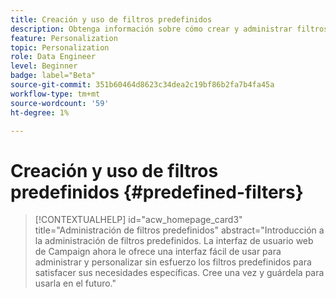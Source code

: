```yaml
---
title: Creación y uso de filtros predefinidos
description: Obtenga información sobre cómo crear y administrar filtros predefinidos en la IU web de Adobe Campaign
feature: Personalization
topic: Personalization
role: Data Engineer
level: Beginner
badge: label="Beta"
source-git-commit: 351b60464d8623c34dea2c19bf86b2fa7b4fa45a
workflow-type: tm+mt
source-wordcount: '59'
ht-degree: 1%

---
```


# Creación y uso de filtros predefinidos {#predefined-filters}

>[!CONTEXTUALHELP]
>id="acw_homepage_card3"
>title="Administración de filtros predefinidos"
>abstract="Introducción a la administración de filtros predefinidos. La interfaz de usuario web de Campaign ahora le ofrece una interfaz fácil de usar para administrar y personalizar sin esfuerzo los filtros predefinidos para satisfacer sus necesidades específicas. Cree una vez y guárdela para usarla en el futuro."


